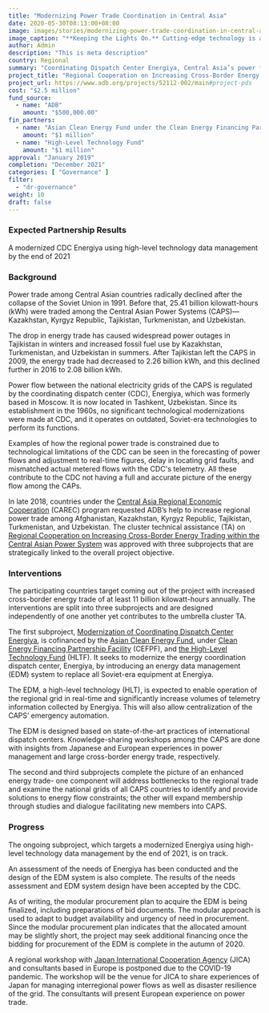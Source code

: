 ```yaml
---
title: "Modernizing Power Trade Coordination in Central Asia"
date: 2020-05-30T08:13:00+08:00
image: images/stories/modernizing-power-trade-coordination-in-central-asia.jpg
image_caption: "**Keeping the Lights On.** Cutting-edge technology is about to turn Energiya into a state-of-the-art power flow coordination center in Central Asia. A modernized Energiya will help increase regional energy trading and address frequent power outages and increasing use of fossil fuels."
author: Admin
description: "This is meta description"
country: Regional
summary: "Coordinating Dispatch Center Energiya, Central Asia’s power flow coordinator, is getting a power boost from an ADB project cofinanced by the Asian Clean Energy Fund under Clean Energy Financing Partnership Facility and the High-Level Technology Fund. A recharged Energiya will help increase regional energy trading and addresses frequent power outages and the increasing use of fossil fuels."
project_title: "Regional Cooperation on Increasing Cross-Border Energy Trading within the Central Asian Power System"
project_url: https://www.adb.org/projects/52112-002/main#project-pds
cost: "$2.5 million"
fund_source: 
  - name: "ADB"
    amount: "$500,000.00"
fin_partners: 
  - name: "Asian Clean Energy Fund under the Clean Energy Financing Partnership Facility"
    amount: "$1 million"
  - name: "High-Level Technology Fund"
    amount: "$1 million"
approval: "January 2019"
completion: "December 2021"
categories: [ "Governance" ]
filter:
  - "dr-governance"
weight: 10
draft: false
---
```


### Expected Partnership Results

<div class="dr-results row">
  <div class="col-md-10 mx-auto mb-5"><i class="icon-check-circle"></i> <span>A modernized CDC Energiya using high-level technology data management by the end of 2021</span></div>
</div>

### Background

Power trade among Central Asian countries radically declined after the collapse of the Soviet Union in 1991. Before that, 25.41 billion kilowatt-hours (kWh) were traded among the Central Asian Power Systems (CAPS)&mdash;Kazakhstan, Kyrgyz Republic, Tajikistan, Turkmenistan, and Uzbekistan.

The drop in energy trade has caused widespread power outages in Tajikistan in winters and increased fossil fuel use by Kazakhstan, Turkmenistan, and Uzbekistan in summers. After Tajikistan left the CAPS in 2009, the energy trade had decreased to 2.26 billion kWh, and this declined further in 2016 to 2.08 billion kWh. 

Power flow between the national electricity grids of the CAPS is regulated by the coordinating dispatch center (CDC), Energiya, which was formerly based in Moscow. It is now located in Tashkent, Uzbekistan. Since its establishment in the 1960s, no significant technological modernizations were made at CDC, and it operates on outdated, Soviet-era technologies to perform its functions.

Examples of how the regional power trade is constrained due to technological limitations of the CDC can be seen in the forecasting of power flows and adjustment to real-time figures, delay in locating grid faults, and mismatched actual metered flows with the CDC's telemetry. All these contribute to the CDC not having a full and accurate picture of the energy flow among the CAPs.

In late 2018, countries under the [Central Asia Regional Economic Cooperation](https://www.adb.org/countries/subregional-programs/carec) (CAREC) program requested ADB’s help to increase regional power trade among Afghanistan, Kazakhstan, Kyrgyz Republic, Tajikistan, Turkmenistan, and Uzbekistan. The cluster technical assistance (TA) on [Regional Cooperation on Increasing Cross-Border Energy Trading within the Central Asian Power System](https://www.adb.org/projects/52112-001/main#project-pds) was approved with three subprojects that are strategically linked to the overall project objective.  

### Interventions

The participating countries target coming out of the project with increased cross-border energy trade of at least 11 billion kilowatt-hours annually. The interventions are split into three subprojects and are designed independently of one another yet contributes to the umbrella cluster TA.

The first subproject, [Modernization of Coordinating Dispatch Center Energiya](https://www.adb.org/sites/default/files/project-documents/52112/52112-002-tasp-en.pdf), is cofinanced by the [Asian Clean Energy Fund](./modalities/financing-partnership-facilities/clean-energy-financing-partnership-facility/#acef), under [Clean Energy Financing Partnership Facility](./modalities/financing-partnership-facilities/clean-energy-financing-partnership-facility/) (CEFPF), and [the High-Level Technology Fund](./modalities/trust-funds/multi-partner-trust-funds/#hltf) (HLTF). It seeks to modernize the energy coordination dispatch center, Energiya, by introducing an energy data management (EDM) system to replace all Soviet-era equipment at Energiya. 

The EDM, a high-level technology (HLT), is expected to enable operation of the regional grid in real-time and significantly increase volumes of telemetry information collected by Energiya. This will also allow centralization of the CAPS’ emergency automation.  

The EDM is designed based on state-of-the-art practices of international dispatch centers. Knowledge-sharing workshops among the CAPS are done with insights from Japanese and European experiences in power management and large cross-border energy trade, respectively.

The second and third subprojects complete the picture of an enhanced energy trade- one component will address bottlenecks to the regional trade and examine the national grids of all CAPS countries to identify and provide solutions to energy flow constraints; the other will expand membership through studies and dialogue facilitating new members into CAPS.

### Progress

The ongoing subproject, which targets a modernized Energiya using high-level technology data management by the end of 2021, is on track.  

An assessment of the needs of Energiya has been conducted and the design of the EDM system is also complete. The results of the needs assessment and EDM system design have been accepted by the CDC.

As of writing, the modular procurement plan to acquire the EDM is being finalized, including preparations of bid documents. The modular approach is used to adapt to budget availability and urgency of need in procurement. Since the modular procurement plan indicates that the allocated amount may be slightly short, the project may seek additional financing once the bidding for procurement of the EDM is complete in the autumn of 2020. 

A regional workshop with [Japan International Cooperation Agency](./modalities/partnership-framework-arrangements/#jica) (JICA) and consultants based in Europe is postponed due to the COVID-19 pandemic. The workshop will be the venue for JICA to share experiences of Japan for managing interregional power flows as well as disaster resilience of the grid. The consultants will present European experience on power trade.